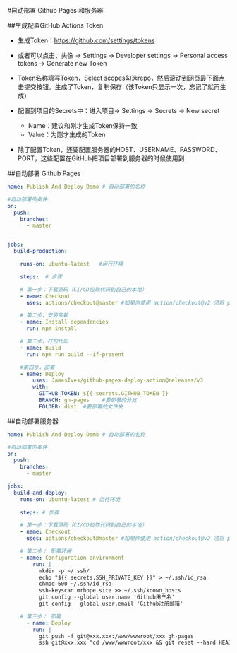 #自动部署 Github Pages 和服务器

##生成配置GitHub Actions Token

* 生成Token：https://github.com/settings/tokens

* 或者可以点击，头像 -> Settings -> Developer settings -> Personal access tokens -> Generate new Token

* Token名称填写Token，Select scopes勾选repo，然后滚动到网页最下面点击提交按钮。生成了Token，复制保存（该Token只显示一次，忘记了就再生成）

* 配置到项目的Secrets中：进入项目-> Settings -> Secrets -> New secret
    * Name：建议和刚才生成Token保持一致
    * Value：为刚才生成的Token

* 除了配置Token，还要配置服务器的HOST、USERNAME、PASSWORD、PORT，这些配置在GitHub把项目部署到服务器的时候使用到

##自动部署 Github Pages

```yml
name: Publish And Deploy Demo # 自动部署的名称

#自动部署的条件
on:
  push:
    branches:
      - master


jobs:
  build-production:

    runs-on: ubuntu-latest   #运行环境

    steps:  # 步骤

    # 第一步：下载源码（CI/CD拉取代码到自己的本地）
    - name: Checkout
      uses: actions/checkout@master #如果你使用 action/checkout@v2 须将 persist credentials设置为 false，部署才能正常工作。

    # 第二步，安装依赖
    - name: Install dependencies  
      run: npm install

    # 第三步，打包代码
    - name: Build                 
      run: npm run build --if-present

    #第四步，部署
    - name: Deploy
        uses: JamesIves/github-pages-deploy-action@releases/v3
        with:
          GITHUB_TOKEN: ${{ secrets.GITHUB_TOKEN }}
          BRANCH: gh-pages    #要部署的分支
          FOLDER: dist  #要部署的文件夹
```

##自动部署服务器

```yml
name: Publish And Deploy Demo # 自动部署的名称

#自动部署的条件
on:
  push:
    branches:
      - master

jobs:
  build-and-deploy:
    runs-on: ubuntu-latest # 运行环境
    
    steps: # 步骤

    # 第一步：下载源码（CI/CD拉取代码到自己的本地）
    - name: Checkout
      uses: actions/checkout@master #如果你使用 action/checkout@v2 须将 persist credentials设置为 false，部署才能正常工作。

    # 第二步： 配置环境
    - name: Configuration environment
        run: |
          mkdir -p ~/.ssh/
          echo "${{ secrets.SSH_PRIVATE_KEY }}" > ~/.ssh/id_rsa
          chmod 600 ~/.ssh/id_rsa
          ssh-keyscan mrhope.site >> ~/.ssh/known_hosts
          git config --global user.name 'Github用户名'
          git config --global user.email 'Github注册邮箱'

    # 第三步： 部署 
      - name: Deploy
        run: |
          git push -f git@xxx.xxx:/www/wwwroot/xxx gh-pages
          ssh git@xxx.xxx "cd /www/wwwroot/xxx && git reset --hard HEAD"
```
